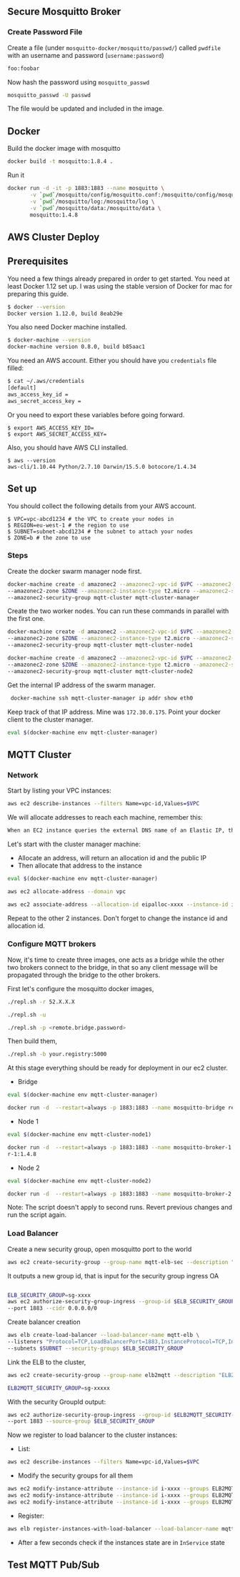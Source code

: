 ## Secure Mosquitto Broker


### Create Password File

Create a file (under `mosquitto-docker/mosquitto/passwd/`) called `pwdfile` with an username and password (`username:password`)

```sh
foo:foobar
```

Now hash the password using `mosquitto_passwd`

```sh
mosquitto_passwd -U passwd
```

The file would be updated and included in the image.

## Docker

Build the docker image with mosquitto

```sh
docker build -t mosquitto:1.8.4 .
```

Run it

```sh
docker run -d -it -p 1883:1883 --name mosquitto \
	   -v `pwd`/mosquitto/config/mosquitto.conf:/mosquitto/config/mosquitto.conf  \
	   -v `pwd`/mosquitto/log:/mosquitto/log \
	   -v `pwd`/mosquitto/data:/mosquitto/data \
	   mosquitto:1.4.8
```

## AWS Cluster Deploy

## Prerequisites

You need a few things already prepared in order to get started. You need at least Docker 1.12 set up. I was using the stable version of Docker for mac for preparing this guide.

```sh
$ docker --version
Docker version 1.12.0, build 8eab29e
```

You also need Docker machine installed.

```sh
$ docker-machine --version
docker-machine version 0.8.0, build b85aac1
```

You need an AWS account. Either you should have you `credentials` file filled:

```sh
$ cat ~/.aws/credentials
[default]
aws_access_key_id =
aws_secret_access_key =
```

Or you need to export these variables before going forward.

```
$ export AWS_ACCESS_KEY_ID=
$ export AWS_SECRET_ACCESS_KEY=
```

Also, you should have AWS CLI installed.
```
$ aws --version
aws-cli/1.10.44 Python/2.7.10 Darwin/15.5.0 botocore/1.4.34
```

## Set up
You should collect the following details from your AWS account.
```
$ VPC=vpc-abcd1234 # the VPC to create your nodes in
$ REGION=eu-west-1 # the region to use
$ SUBNET=subnet-abcd1234 # the subnet to attach your nodes
$ ZONE=b # the zone to use
```

### Steps

Create the docker swarm manager node first.

```sh
docker-machine create -d amazonec2 --amazonec2-vpc-id $VPC --amazonec2-region $REGION \
--amazonec2-zone $ZONE --amazonec2-instance-type t2.micro --amazonec2-subnet-id $SUBNET \
--amazonec2-security-group mqtt-cluster mqtt-cluster-manager
```

Create the two worker nodes. You can run these commands in parallel with the first one.

```sh
docker-machine create -d amazonec2 --amazonec2-vpc-id $VPC --amazonec2-region $REGION \
--amazonec2-zone $ZONE --amazonec2-instance-type t2.micro --amazonec2-subnet-id $SUBNET \
--amazonec2-security-group mqtt-cluster mqtt-cluster-node1

docker-machine create -d amazonec2 --amazonec2-vpc-id $VPC --amazonec2-region $REGION \
--amazonec2-zone $ZONE --amazonec2-instance-type t2.micro --amazonec2-subnet-id $SUBNET \
--amazonec2-security-group mqtt-cluster mqtt-cluster-node2
```

Get the internal IP address of the swarm manager.

```sh
 docker-machine ssh mqtt-cluster-manager ip addr show eth0
```

Keep track of that IP address. Mine was `172.30.0.175`.
Point your docker client to the cluster manager.

```sh
eval $(docker-machine env mqtt-cluster-manager)
```

## MQTT Cluster

### Network

Start by listing your VPC instances:

```sh
aws ec2 describe-instances --filters Name=vpc-id,Values=$VPC
```

We will allocate addresses to reach each machine, remember this:

```sh
When an EC2 instance queries the external DNS name of an Elastic IP, the EC2 DNS server returns the internal IP address of the instance to which the Elastic IP address is currently assigned.
```

Let's start with the cluster manager machine:

- Allocate an address, will return an allocation id and the public IP
- Then allocate that address to the instance

```sh
eval $(docker-machine env mqtt-cluster-manager)

aws ec2 allocate-address --domain vpc

aws ec2 associate-address --allocation-id eipalloc-xxxx --instance-id i-xxxxxxx
```

Repeat to the other 2 instances. Don't forget to change the instance id and allocation id.


### Configure MQTT brokers

Now, it's time to create three images, one acts as a bridge while the other two brokers connect to the bridge, in that so any client message will be propagated through the bridge to the other brokers.

First let's configure the mosquitto docker images,

```sh
./repl.sh -r 52.X.X.X

./repl.sh -u

./repl.sh -p <remote.bridge.password>
```

Then build them,

```sh
./repl.sh -b your.registry:5000
```

At this stage everything should be ready for deployment in our ec2 cluster.

- Bridge

```sh
eval $(docker-machine env mqtt-cluster-manager)

docker run -d  --restart=always -p 1883:1883 --name mosquitto-bridge registry.livesense.com.au:5000/mosquitto-bridge-ha:1.4.8
```

- Node 1

```sh
eval $(docker-machine env mqtt-cluster-node1)

docker run -d  --restart=always -p 1883:1883 --name mosquitto-broker-1 registry.livesense.com.au:5000/mosquitto-broke\
r-1:1.4.8
```

- Node 2

```sh
eval $(docker-machine env mqtt-cluster-node2)

docker run -d  --restart=always -p 1883:1883 --name mosquitto-broker-2 registry.livesense.com.au:5000/mosquitto-broker-2:1.4.8
```


Note: The script doesn't apply to second runs. Revert previous changes and run the script again.

### Load Balancer

Create a new security group, open mosquitto port to the world

```sh
aws ec2 create-security-group --group-name mqtt-elb-sec --description "MQTT ELB SecGroup" --vpc-id $VPC
```

It outputs a new group id, that is input for the security group ingress
OA
```sh

ELB_SECURITY_GROUP=sg-xxxx
aws ec2 authorize-security-group-ingress --group-id $ELB_SECURITY_GROUP --protocol tcp \
--port 1883 --cidr 0.0.0.0/0
```

Create balancer creation

```sh
aws elb create-load-balancer --load-balancer-name mqtt-elb \
--listeners "Protocol=TCP,LoadBalancerPort=1883,InstanceProtocol=TCP,InstancePort=1883" \
--subnets $SUBNET --security-groups $ELB_SECURITY_GROUP
```

Link the ELB to the cluster,


```sh
aws ec2 create-security-group --group-name elb2mqtt --description "ELB2MQTT SecGroup" --vpc-id $VPC

ELB2MQTT_SECURITY_GROUP=sg-xxxxx
```


With the security GroupId output:

```sh
aws ec2 authorize-security-group-ingress --group-id $ELB2MQTT_SECURITY-GROUP --protocol tcp \
--port 1883 --source-group $ELB_SECURITY_GROUP
```

Now we register to load balancer to the cluster instances:

- List:

```sh
aws ec2 describe-instances --filters Name=vpc-id,Values=$VPC
```

- Modify the security groups for all them

```sh
aws ec2 modify-instance-attribute --instance-id i-xxxx --groups ELB2MQTT_SECURITY_GROUP $SECURITY_GROUP_ID
aws ec2 modify-instance-attribute --instance-id i-xxxx --groups ELB2MQTT_SECURITY_GROUP $SECURITY_GROUP_ID
aws ec2 modify-instance-attribute --instance-id i-xxxx --groups ELB2MQTT_SECURITY_GROUP $SECURITY_GROUP_ID
```

- Register:

```sh
aws elb register-instances-with-load-balancer --load-balancer-name mqtt-elb --instances i-xxxx i-xxx i-xxxx
```

- After a few seconds check if the instances state are in `InService` state


## Test MQTT Pub/Sub
